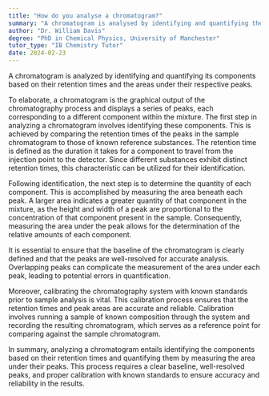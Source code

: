 ```yaml
---
title: "How do you analyse a chromatogram?"
summary: "A chromatogram is analysed by identifying and quantifying the components based on their retention times and peak areas."
author: "Dr. William Davis"
degree: "PhD in Chemical Physics, University of Manchester"
tutor_type: "IB Chemistry Tutor"
date: 2024-02-23
---
```


A chromatogram is analyzed by identifying and quantifying its components based on their retention times and the areas under their respective peaks.

To elaborate, a chromatogram is the graphical output of the chromatography process and displays a series of peaks, each corresponding to a different component within the mixture. The first step in analyzing a chromatogram involves identifying these components. This is achieved by comparing the retention times of the peaks in the sample chromatogram to those of known reference substances. The retention time is defined as the duration it takes for a component to travel from the injection point to the detector. Since different substances exhibit distinct retention times, this characteristic can be utilized for their identification.

Following identification, the next step is to determine the quantity of each component. This is accomplished by measuring the area beneath each peak. A larger area indicates a greater quantity of that component in the mixture, as the height and width of a peak are proportional to the concentration of that component present in the sample. Consequently, measuring the area under the peak allows for the determination of the relative amounts of each component.

It is essential to ensure that the baseline of the chromatogram is clearly defined and that the peaks are well-resolved for accurate analysis. Overlapping peaks can complicate the measurement of the area under each peak, leading to potential errors in quantification.

Moreover, calibrating the chromatography system with known standards prior to sample analysis is vital. This calibration process ensures that the retention times and peak areas are accurate and reliable. Calibration involves running a sample of known composition through the system and recording the resulting chromatogram, which serves as a reference point for comparing against the sample chromatogram.

In summary, analyzing a chromatogram entails identifying the components based on their retention times and quantifying them by measuring the area under their peaks. This process requires a clear baseline, well-resolved peaks, and proper calibration with known standards to ensure accuracy and reliability in the results.
    